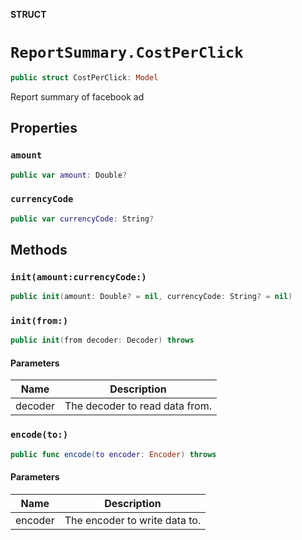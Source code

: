 **STRUCT**

# `ReportSummary.CostPerClick`

```swift
public struct CostPerClick: Model
```

Report summary of facebook ad

## Properties
### `amount`

```swift
public var amount: Double?
```

### `currencyCode`

```swift
public var currencyCode: String?
```

## Methods
### `init(amount:currencyCode:)`

```swift
public init(amount: Double? = nil, currencyCode: String? = nil)
```

### `init(from:)`

```swift
public init(from decoder: Decoder) throws
```

#### Parameters

| Name | Description |
| ---- | ----------- |
| decoder | The decoder to read data from. |

### `encode(to:)`

```swift
public func encode(to encoder: Encoder) throws
```

#### Parameters

| Name | Description |
| ---- | ----------- |
| encoder | The encoder to write data to. |